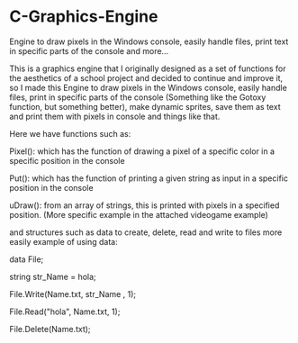 # C-Graphics-Engine
Engine to draw pixels in the Windows console, easily handle files, print text in specific parts of the console and more...

This is a graphics engine that I originally designed as a set of functions for the aesthetics of a school project and decided to continue and improve it, so I made this Engine to draw pixels in the Windows console, easily handle files, print in specific parts of the console (Something like the Gotoxy function, but something better), make dynamic sprites, save them as text and print them with pixels in console and things like that.

Here we have functions such as:

Pixel(): which has the function of drawing a pixel of a specific color in a specific position in the console

Put(): which has the function of printing a given string as input in a specific position in the console

uDraw(): from an array of strings, this is printed with pixels in a specified position. (More specific example in the attached videogame example)


and structures such as data to create, delete, read and write to files more easily
example of using data:


data File;

string str_Name = hola;

File.Write(Name.txt, str_Name , 1);

File.Read("hola", Name.txt, 1);

File.Delete(Name.txt);
